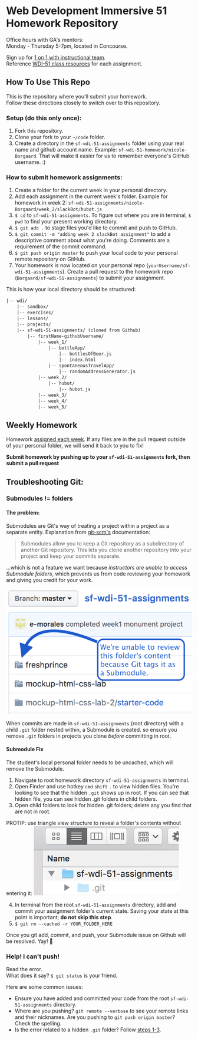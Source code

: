 Web Development Immersive 51 Homework Repository
==========================================

Office hours with GA's mentors:    
Monday - Thursday 5-7pm, located in Concourse.

Sign up for [1 on 1 with instructional team][1o1].    
Reference [WDI-51 class resources][resources] for each assignment.

How To Use This Repo
--------------------

This is the repository where you'll submit your homework.    
Follow these directions closely to switch over to this repository.

### Setup (do this only once):
1. Fork this repository.
2. Clone your fork to your ```~/code``` folder.
3. Create a directory in the ```sf-wdi-51-assignments``` folder using your real name and github account name. Example: ```sf-wdi-51-homework/nicole-Borgaard```. That will make it easier for us to remember everyone's GitHub username. :)

### How to submit homework assignments:
1. Create a folder for the current week in your personal directory. 
2. Add each assignment in the current week's folder. Example for homework in week 2: `sf-wdi-51-assignments/nicole-Borgaard/week_2/slackBot/hubot.js`
3. `$ cd` to `sf-wdi-51-assignments`. To figure out where you are in terminal, `$ pwd` to find your present working directory.
4. `$ git add .` to stage files you'd like to commit and push to GitHub.
5. `$ git commit -m "adding week 2 slackBot assignment"` to add a descriptive comment about what you're doing. Comments are a requirement of the commit command.
6. `$ git push origin master` to push your local code to your personal remote repository on GitHub.
7. Your homework is now located on your personal repo (`yourUsername/sf-wdi-51-assignments`). Create a pull request to the homework repo (`Borgaard/sf-wdi-51-assignments`) to submit your assignment.


This is how your local directory should be structured:


    |-- wdi/
        |-- sandbox/ 
        |-- exercises/ 
        |-- lessons/ 
        |-- projects/ 
        |-- sf-wdi-51-assignments/ (cloned from Github)
            |-- firstName-githubUsername/
                |-- week_1/
                    |-- bottleApp/
                        |-- bottlesOfBeer.js
                        |-- index.html
                    |-- spontaneousTravelApp/
                        |-- randomAddressGenerator.js
                |-- week_2/
                    |-- hubot/
                        |-- hubot.js
                |-- week_3/
                |-- week_4/
                |-- week_5/

Weekly Homework
---------------

Homework [assigned each week][resources].
If any files are in the pull request outside of your personal folder, we will send it back to you to fix!

**Submit homework by pushing up to your `sf-wdi-51-assignments` fork, then submit a pull request**

Troubleshooting Git:
--------------------

### Submodules != folders
#### The problem:
Submodules are Git's way of treating a project within a project as a separate entity. Explanation from [git-scm's][git-scm] documentation: 
> Submodules allow you to keep a Git repository as a subdirectory of another Git repository. This lets you clone another repository into your project and keep your commits separate.

...which is not a feature we want because _instructors are unable to access Submodule folders_, which prevents us from code reviewing your homework and giving you credit for your work.

![submodule](nicole-Borgaard/submodule-example.png)

When commits are made in `sf-wdi-51-assignments` (root directory) with a child `.git` folder nested within, a Submodule is created. 
 so ensure you remove `.git` folders in projects you clone _before_ committing in root. 

#### Submodule Fix    
The student's local personal folder needs to be uncached, which will remove the Submodule.

1. Navigate to root homework directory `sf-wdi-51-assignments` in terminal.
2. Open Finder and use hotkey `cmd` `shift` `.` to view hidden files. You're looking to see that the hidden `.git` shows up in root. If you can see that hidden file, you can see hidden .git folders in child folders.
3. Open child folders to look for hidden .git folders; delete any you find that are not in root. 

PROTIP: use triangle view structure to reveal a folder's contents without entering it: 
![hamburger](nicole-Borgaard/hamburger.png)

4. In terminal from the root `sf-wdi-51-assignments` directory, add and commit your assignment folder's current state. Saving your state at this point is important; **do not skip this step**.
5. `$ git rm --cached -r YOUR_FOLDER_HERE`

Once you git add, commit, and push, your Submodule issue on Github will be resolved. Yay! :tada:

### Help! I can't push!
Read the error.    
What does it say? `$ git status` is your friend.

Here are some common issues:    
* Ensure you have added and committed your code from the root `sf-wdi-51-assignments` directory.    
* Where are you pushing? `git remote --verbose` to see your remote links and their nicknames. Are you pushing to `git push origin master`? Check the spelling.
* Is the error related to a hidden `.git` folder? Follow [steps 1-3](README.md#submodule-fix).



<!-- Links -->
[resources]: https://git.generalassemb.ly/sf-wdi-51
[1o1]: https://docs.google.com/spreadsheets/d/1IhDQLiCeZlOCLve4EEAzfwL1a22KipC6gaSTj_xQacc/edit#gid=0
[git-scm]: https://git-scm.com/book/en/v2/Git-Tools-Submodules
